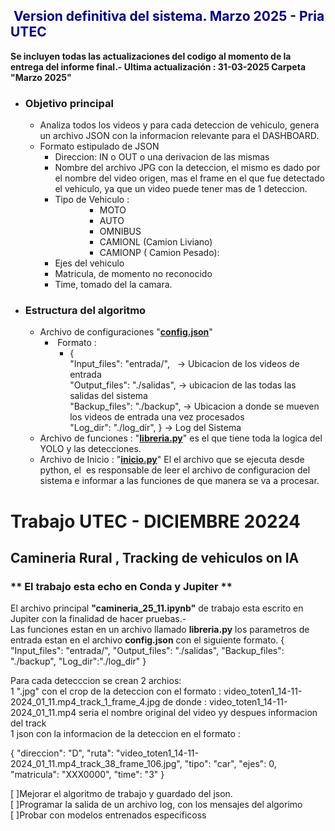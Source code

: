 <!-- PRIA - UTEC -->
<h2><span style="color: #000080;"><strong>&nbsp;Version definitiva del sistema. Marzo 2025 - Pria UTEC</strong></span></h2>
<p><b>Se incluyen todas las actualizaciones del codigo al momento de la entrega del informe final.- Ultima actualización : 31-03-2025  Carpeta "Marzo 2025"</b></p>
<ul>
<li>
<h3><strong>Objetivo principal</strong></h3>
<ul>
<li>Analiza todos los videos y para cada deteccion de vehiculo, genera un archivo JSON con la informacion relevante para el DASHBOARD.</li>
<li>Formato estipulado de JSON
<ul>
<li>Direccion: IN o OUT o una derivacion de las mismas</li>
<li>Nombre del archivo JPG con la deteccion, el mismo es dado por el nombre del video origen, mas el frame en el que fue detectado el vehiculo, ya que un video puede tener mas de 1 deteccion.</li>
<li>Tipo de Vehiculo : <br />
<ul>
<li style="list-style-type: none;">
<ul>
<li style="list-style-type: none;">
<ul>
<li>MOTO</li>
<li>AUTO</li>
<li>OMNIBUS</li>
<li>CAMIONL (Camion Liviano)</li>
<li>CAMIONP ( Camion Pesado):</li>
</ul>
</li>
</ul>
</li>
</ul>
</li>
<li>Ejes del vehiculo</li>
<li>Matricula, de momento no reconocido</li>
<li>Time, tomado del la camara.</li>
</ul>
</li>
</ul>
</li>
<li>
<h3><strong>Estructura del algoritmo</strong></h3>
<ul>
<li>Archivo de configuraciones "<span style="text-decoration: underline;"><strong>config.json</strong></span>"
<ul>
<li>&nbsp;Formato : <br />
<ul>
<li>{<br />"Input_files": "entrada/",&nbsp;&nbsp; -&gt; Ubicacion de los videos de entrada<br />"Output_files": "./salidas", -&gt; ubicacion de las todas las salidas del sistema<br />"Backup_files": "./backup", -&gt; Ubicacion a donde se mueven los videos de entrada una vez procesados<br />"Log_dir": "./log_dir", } -&gt; Log del Sistema</li>
</ul>
</li>
</ul>
</li>
<li>Archivo de funciones : "<strong><span style="text-decoration: underline;">libreria.py</span></strong>" es el que tiene toda la logica del YOLO y las detecciones.</li>
<li>Archivo de Inicio : "<span style="text-decoration: underline;"><strong>inicio.py</strong></span>" El el archivo que se ejecuta desde python, el&nbsp; es responsable de leer el archivo de configuracion del sistema e informar a las funciones de que manera se va a procesar.</li>
</ul>
</li>
</ul>




# **Trabajo UTEC** - DICIEMBRE 20224 <br>
## **Camineria Rural , Tracking de vehiculos on IA** <br>
### ** El trabajo esta echo en Conda y Jupiter **
El archivo principal **"camineria_25_11.ipynb"** de trabajo esta escrito en Jupiter con la finalidad de hacer pruebas.-<br>
Las funciones estan en un archivo llamado **libreria.py**
los parametros de entrada estan en el archivo **config.json** con el siguiente formato.
{
    "Input_files": "entrada/",
    "Output_files": "./salidas",
    "Backup_files": "./backup",
	"Log_dir":"./log_dir"
}

Para cada detecccion se crean 2 archios:<br>
1 ".jpg" con el crop de la deteccion con el formato : video_toten1_14-11-2024_01_11.mp4_track_1_frame_4.jpg de donde : video_toten1_14-11-2024_01_11.mp4 seria el nombre original del video yy despues informacion del track<br>
1 json con la informacion de la deteccion en el formato :

{
    "direccion": "D",
    "ruta": "video_toten1_14-11-2024_01_11.mp4_track_38_frame_106.jpg",
    "tipo": "car",
    "ejes": 0,
    "matricula": "XXX0000",
    "time": "3"
}

[ ]Mejorar el algoritmo de trabajo y guardado del json.<br>
[ ]Programar la salida de un archivo log, con los mensajes del algorimo <br>
[ ]Probar con modelos entrenados especificoss <br>
                  
            
